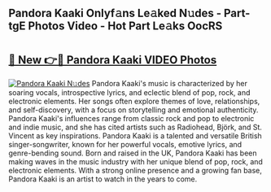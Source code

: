 ## Pandora Kaaki Onlyf𝚊ns Le𝚊ked N𝚞des - Part-tgE Photos Video - Hot Part Le𝚊ks OocRS

# <h2><a href="http://ac33994.deff.icu/?id=Pandora+Kaaki">🔗 New 👉🔴 Pandora Kaaki VIDEO Photos</a></h2>

[![Pandora Kaaki N𝚞des](https://i.imgur.com/rIISA9y.gif)](http://ac33994.deff.icu/?id=Pandora+Kaaki)
Pandora Kaaki's music is characterized by her soaring vocals, introspective lyrics, and eclectic blend of pop, rock, and electronic elements. Her songs often explore themes of love, relationships, and self-discovery, with a focus on storytelling and emotional authenticity. Pandora Kaaki's influences range from classic rock and pop to electronic and indie music, and she has cited artists such as Radiohead, Björk, and St. Vincent as key inspirations. Pandora Kaaki is a talented and versatile British singer-songwriter, known for her powerful vocals, emotive lyrics, and genre-bending sound. Born and raised in the UK, Pandora Kaaki has been making waves in the music industry with her unique blend of pop, rock, and electronic elements. With a strong online presence and a growing fan base, Pandora Kaaki is an artist to watch in the years to come.
